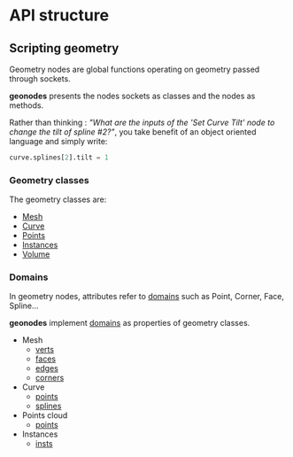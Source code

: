 # API structure

## Scripting geometry

Geometry nodes are global functions operating on geometry passed through sockets.

**geonodes** presents the nodes sockets as classes and the nodes as methods.

Rather than thinking : _"What are the inputs of the 'Set Curve Tilt' node to change the tilt of spline #2?"_,
you take benefit of an object oriented language and simply write:

```python
curve.splines[2].tilt = 1
```

### Geometry classes

The geometry classes are:
- [Mesh](#api/Mesh.md)
- [Curve](https://al1brn.github.io/geonodes/sockets/curve.html)
- [Points](https://al1brn.github.io/geonodes/sockets/points.html)
- [Instances](https://al1brn.github.io/geonodes/sockets/instances.html)
- [Volume](https://al1brn.github.io/geonodes/sockets/volume.html)

### Domains

In geometry nodes, attributes refer to [domains](https://al1brn.github.io/geonodes/domains.html) such as Point, Corner, Face, Spline... 

**geonodes** implement [domains](https://al1brn.github.io/geonodes/domains.html) as properties of geometry classes.
- Mesh
  - [verts](https://al1brn.github.io/geonodes/domains/vertex.html)
  - [faces](https://al1brn.github.io/geonodes/domains/face.html)
  - [edges](https://al1brn.github.io/geonodes/domains/edge.html)
  - [corners](https://al1brn.github.io/geonodes/domains/corner.html)
- Curve
  - [points](https://al1brn.github.io/geonodes/domains/controlpoint.html)
  - [splines](https://al1brn.github.io/geonodes/domains/spline.html)
- Points cloud
  - [points](https://al1brn.github.io/geonodes/domains/cloudpoint.html)
- Instances
  - [insts](https://al1brn.github.io/geonodes/domains/instance.html)
